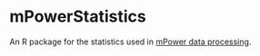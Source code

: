 # mPowerStatistics
An R package for the statistics used in [mPower data processing](https://github.com/Sage-Bionetworks/mPowerProcessing).
